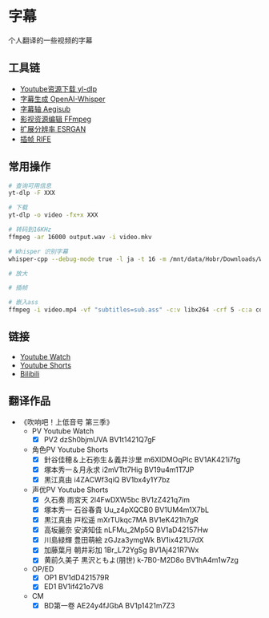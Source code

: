 # 字幕

个人翻译的一些视频的字幕

## 工具链

- [Youtube资源下载 yl-dlp](https://github.com/yt-dlp/yt-dlp)
- [字幕生成 OpenAI-Whisper](https://github.com/ggerganov/whisper.cpp)
- [字幕轴 Aegisub](https://github.com/arch1t3cht/Aegisub)
- [影视资源编辑 FFmpeg](https://github.com/FFmpeg/FFmpeg)
- [扩展分辨率 ESRGAN](https://github.com/xinntao/Real-ESRGAN/)
- [插帧 RIFE](https://github.com/Justin62628/Squirrel-RIFE)


## 常用操作

```bash
# 查询可用信息
yt-dlp -F XXX

# 下载
yt-dlp -o video -fx+x XXX

# 转码到16KHz
ffmpeg -ar 16000 output.wav -i video.mkv

# Whisper 识别字幕
whisper-cpp --debug-mode true -l ja -t 16 -m /mnt/data/Hobr/Downloads/WhisperDesktop/ggml-large-v3.bin -osrt -pp  -f output.wav

# 放大

# 插帧

# 嵌入ass
ffmpeg -i video.mp4 -vf "subtitles=sub.ass" -c:v libx264 -crf 5 -c:a copy dist.mp4
```

## 链接

- [Youtube Watch](https://www.youtube.com/watch?v=)
- [Youtube Shorts](https://www.youtube.com/shorts/)
- [Bilibili](https://www.bilibili.com/video/)

## 翻译作品

- 《吹响吧！上低音号 第三季》
  - PV Youtube Watch
    - [x] PV2 dzSh0bjmUVA BV1t1421Q7gF

  - 角色PV Youtube Shorts
    - [x] 針谷佳穂＆上石弥生＆義井沙里 m6XlDMOqPIc BV1AK421i7fg
    - [x] 塚本秀一＆月永求 i2mVTtt7Hig BV19u4m1T7JP
    - [x] 黑江真由 i4ZACWf3qiQ BV1bx4y1Y7bz

  - 声优PV Youtube Shorts
    - [x] 久石奏 雨宮天 2l4FwDXW5bc BV1zZ421q7im
    - [x] 塚本秀一 石谷春貴 Uu_z4pXQCB0 BV1UM4m1X7bL
    - [x] 黒江真由 戸松遥 mXrTUkqc7MA BV1eK421h7gR
    - [x] 高坂麗奈 安済知佳 nLFMu_2Mp5Q BV1aD42157Hw
    - [x] 川島緑輝 豊田萌絵 zGJza3ymgWk BV1ix421U7dX
    - [x] 加藤葉月 朝井彩加 1Br_L72YgSg BV1Aj421R7Wx
    - [x] 黄前久美子 黒沢ともよ(朋世) k-7B0-M2D8o BV1hA4m1w7zg

  - OP/ED
    - [x] OP1 BV1dD421579R
    - [x] ED1 BV1if421o7V8

  - CM
    - [x] BD第一卷 AE24y4fJGbA BV1p1421m7Z3
